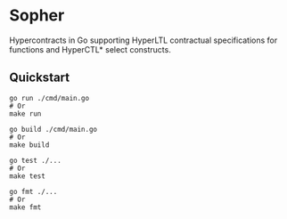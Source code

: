 # Sopher
Hypercontracts in Go supporting HyperLTL contractual specifications for functions and HyperCTL* select constructs.

## Quickstart

```
go run ./cmd/main.go
# Or
make run
```
```
go build ./cmd/main.go
# Or
make build
```
```
go test ./...
# Or
make test
```
```
go fmt ./...
# Or
make fmt
```